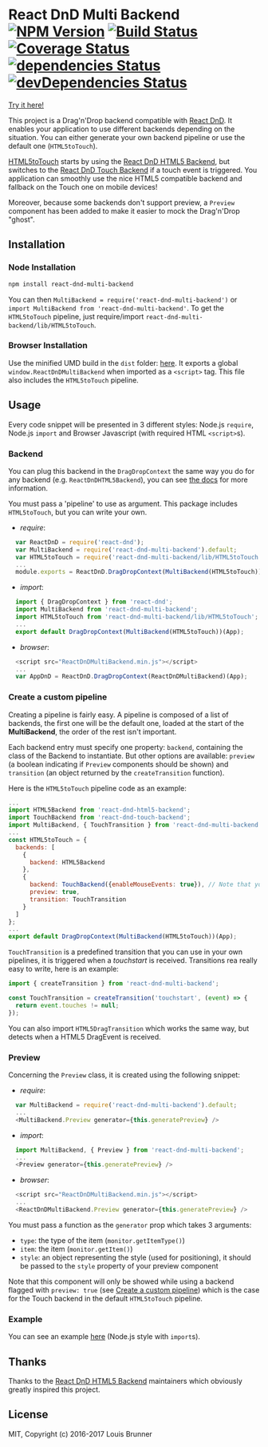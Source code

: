 # React DnD Multi Backend [![NPM Version][npm-image]][npm-url] [![Build Status][travis-image]][travis-url] [![Coverage Status][coveralls-image]][coveralls-url] [![dependencies Status][deps-image]][deps-url] [![devDependencies Status][deps-dev-image]][deps-dev-url]

[Try it here!](https://louisbrunner.github.io/react-dnd-multi-backend/examples)

This project is a Drag'n'Drop backend compatible with [React DnD](https://github.com/gaearon/react-dnd).
It enables your application to use different backends depending on the situation.
You can either generate your own backend pipeline or use the default one (`HTML5toTouch`).

[HTML5toTouch](src/lib/HTML5toTouch.js) starts by using the [React DnD HTML5 Backend](https://github.com/gaearon/react-dnd-html5-backend), but switches to the [React DnD Touch Backend](https://github.com/yahoo/react-dnd-touch-backend) if a touch event is triggered.
You application can smoothly use the nice HTML5 compatible backend and fallback on the Touch one on mobile devices!

Moreover, because some backends don't support preview, a `Preview` component has been added to make it easier to mock the Drag'n'Drop "ghost".


## Installation

### Node Installation

```sh
npm install react-dnd-multi-backend
```

You can then `MultiBackend = require('react-dnd-multi-backend')` or `import MultiBackend from 'react-dnd-multi-backend'`.
To get the `HTML5toTouch` pipeline, just require/import `react-dnd-multi-backend/lib/HTML5toTouch`.

### Browser Installation

Use the minified UMD build in the `dist` folder: [here](dist/ReactDnDMultiBackend.min.js).
It exports a global `window.ReactDnDMultiBackend` when imported as a `<script>` tag.
This file also includes the `HTML5toTouch` pipeline.


## Usage

Every code snippet will be presented in 3 different styles: Node.js `require`, Node.js `import` and Browser Javascript (with required HTML `<script>`s).

### Backend

You can plug this backend in the `DragDropContext` the same way you do for any backend (e.g. `ReactDnDHTML5Backend`), you can see [the docs](http://gaearon.github.io/react-dnd/docs-html5-backend.html) for more information.

You must pass a 'pipeline' to use as argument. This package includes `HTML5toTouch`, but you can write your own.

 - *require*:
```js
  var ReactDnD = require('react-dnd');
  var MultiBackend = require('react-dnd-multi-backend').default;
  var HTML5toTouch = require('react-dnd-multi-backend/lib/HTML5toTouch').default; // or any other pipeline
  ...
  module.exports = ReactDnD.DragDropContext(MultiBackend(HTML5toTouch))(App);
```

 - *import*:
```js
  import { DragDropContext } from 'react-dnd';
  import MultiBackend from 'react-dnd-multi-backend';
  import HTML5toTouch from 'react-dnd-multi-backend/lib/HTML5toTouch'; // or any other pipeline
  ...
  export default DragDropContext(MultiBackend(HTML5toTouch))(App);
```

 - *browser*:
```js
  <script src="ReactDnDMultiBackend.min.js"></script>
  ...
  var AppDnD = ReactDnD.DragDropContext(ReactDnDMultiBackend)(App);
```

### Create a custom pipeline

Creating a pipeline is fairly easy. A pipeline is composed of a list of backends, the first one will be the default one, loaded at the start of the **MultiBackend**, the order of the rest isn't important.

Each backend entry must specify one property: `backend`, containing the class of the Backend to instantiate.
But other options are available: `preview` (a boolean indicating if `Preview` components should be shown) and `transition` (an object returned by the `createTransition` function).

Here is the `HTML5toTouch` pipeline code as an example:
```js
...
import HTML5Backend from 'react-dnd-html5-backend';
import TouchBackend from 'react-dnd-touch-backend';
import MultiBackend, { TouchTransition } from 'react-dnd-multi-backend';
...
const HTML5toTouch = {
  backends: [
    {
      backend: HTML5Backend
    },
    {
      backend: TouchBackend({enableMouseEvents: true}), // Note that you can call your backends with options
      preview: true,
      transition: TouchTransition
    }
  ]
};
...
export default DragDropContext(MultiBackend(HTML5toTouch))(App);
```

`TouchTransition` is a predefined transition that you can use in your own pipelines, it is triggered when a *touchstart* is received. Transitions rea really easy to write, here is an example:

```js
import { createTransition } from 'react-dnd-multi-backend';

const TouchTransition = createTransition('touchstart', (event) => {
  return event.touches != null;
});
```

You can also import `HTML5DragTransition` which works the same way, but detects when a HTML5 DragEvent is received.


### Preview

Concerning the `Preview` class, it is created using the following snippet:

 - *require*:
```js
  var MultiBackend = require('react-dnd-multi-backend').default;
  ...
  <MultiBackend.Preview generator={this.generatePreview} />
```

 - *import*:
```js
  import MultiBackend, { Preview } from 'react-dnd-multi-backend';
  ...
  <Preview generator={this.generatePreview} />
```

 - *browser*:
```js
  <script src="ReactDnDMultiBackend.min.js"></script>
  ...
  <ReactDnDMultiBackend.Preview generator={this.generatePreview} />
```

You must pass a function as the `generator` prop which takes 3 arguments:

 - `type`: the type of the item (`monitor.getItemType()`)
 - `item`: the item (`monitor.getItem()`)
 - `style`: an object representing the style (used for positioning), it should be passed to the `style` property of your preview component

Note that this component will only be showed while using a backend flagged with `preview: true` (see [Create a custom pipeline](#create-a-custom-pipeline)) which is the case for the Touch backend in the default `HTML5toTouch` pipeline.


### Example

You can see an example [here](src/examples/) (Node.js style with `import`s).


## Thanks

Thanks to the [React DnD HTML5 Backend](https://github.com/gaearon/react-dnd-html5-backend) maintainers which obviously greatly inspired this project.


## License

MIT, Copyright (c) 2016-2017 Louis Brunner



[npm-image]: https://img.shields.io/npm/v/react-dnd-multi-backend.svg
[npm-url]: https://npmjs.org/package/react-dnd-multi-backend
[travis-image]: https://travis-ci.org/LouisBrunner/react-dnd-multi-backend.svg?branch=master
[travis-url]: https://travis-ci.org/LouisBrunner/react-dnd-multi-backend
[coveralls-image]: https://coveralls.io/repos/github/LouisBrunner/react-dnd-multi-backend/badge.svg?branch=master
[coveralls-url]: https://coveralls.io/github/LouisBrunner/react-dnd-multi-backend?branch=master
[deps-image]: https://david-dm.org/louisbrunner/react-dnd-multi-backend/status.svg
[deps-url]: https://david-dm.org/louisbrunner/react-dnd-multi-backend
[deps-dev-image]: https://david-dm.org/louisbrunner/react-dnd-multi-backend/dev-status.svg
[deps-dev-url]: https://david-dm.org/louisbrunner/react-dnd-multi-backend?type=dev
